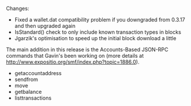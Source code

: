 Changes:
* Fixed a wallet.dat compatibility problem if you downgraded from 0.3.17 and then upgraded again
* IsStandard() check to only include known transaction types in blocks
* Jgarzik's optimisation to speed up the initial block download a little

The main addition in this release is the Accounts-Based JSON-RPC commands that Gavin's been working on (more details at http://www.expositio.org/smf/index.php?topic=1886.0).  
* getaccountaddress
* sendfrom
* move
* getbalance
* listtransactions
